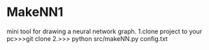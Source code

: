 # MakeNN1
mini tool for drawing a neural network graph.
1.clone project to your pc>>>git clone 
2.>>> python src/makeNN.py config.txt
